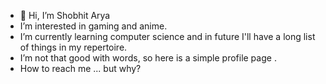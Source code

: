 - 👋 Hi, I’m Shobhit Arya
-  I’m interested in gaming and anime.
-  I’m currently learning computer science and in future I'll have a long list of things in my repertoire.
-  I’m not that good with words, so here is a simple profile page .
-  How to reach me ... but why?

<!---
no-eyed/no-eyed is a ✨ special ✨ repository because its `README.md` (this file) appears on your GitHub profile.
You can click the Preview link to take a look at your changes.
--->
